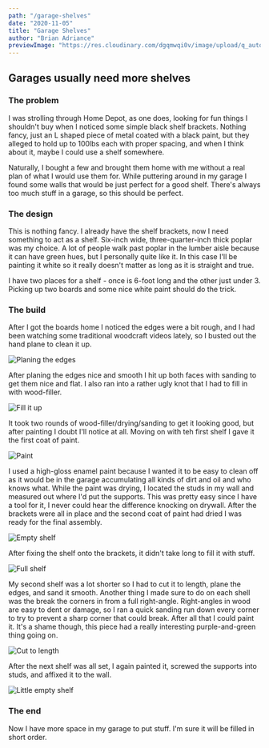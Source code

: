 ```yaml
---
path: "/garage-shelves"
date: "2020-11-05"
title: "Garage Shelves"
author: "Brian Adriance"
previewImage: "https://res.cloudinary.com/dgqmwqi0v/image/upload/q_auto,f_auto,w_800/blog-posts/garage-shelves/9FD4D24C-641D-4044-861D-0C16E74D8F94_cti7hr"
---
```


## Garages usually need more shelves

### The problem

I was strolling through Home Depot, as one does, looking for fun things I shouldn't buy when I noticed some simple black shelf brackets. Nothing fancy, just an L shaped piece of metal coated with a black paint, but they alleged to hold up to 100lbs each with proper spacing, and when I think about it, maybe I could use a shelf somewhere.

Naturally, I bought a few and brought them home with me without a real plan of what I would use them for. While puttering around in my garage I found some walls that would be just perfect for a good shelf. There's always too much stuff in a garage, so this should be perfect.

### The design

This is nothing fancy. I already have the shelf brackets, now I need something to act as a shelf. Six-inch wide, three-quarter-inch thick poplar was my choice. A lot of people walk past poplar in the lumber aisle because it can have green hues, but I personally quite like it. In this case I'll be painting it white so it really doesn't matter as long as it is straight and true.

I have two places for a shelf - once is 6-foot long and the other just under 3. Picking up two boards and some nice white paint should do the trick.


### The build
After I got the boards home I noticed the edges were a bit rough, and I had been watching some traditional woodcraft videos lately, so I busted out the hand plane to clean it up.

![Planing the edges](https://res.cloudinary.com/dgqmwqi0v/image/upload/q_auto,f_auto,w_800/blog-posts/garage-shelves/40F2D810-DD22-4BFF-9E11-7B13D66792A4_zq1slm)

After planing the edges nice and smooth I hit up both faces with sanding to get them nice and flat. I also ran into a rather ugly knot that I had to fill in with wood-filler.

![Fill it up](https://res.cloudinary.com/dgqmwqi0v/image/upload/q_auto,f_auto,w_800/blog-posts/garage-shelves/8FBB4A81-1D01-4933-86EB-D32DB4FD8FAE_coxxpb)

It took two rounds of wood-filler/drying/sanding to get it looking good, but after painting I doubt I'll notice at all. Moving on with teh first shelf I gave it the first coat of paint.

![Paint](https://res.cloudinary.com/dgqmwqi0v/image/upload/q_auto,f_auto,w_800/blog-posts/garage-shelves/84AADE90-98F2-4472-B960-8ACAF2363C2E_v4ohaa)

I used a high-gloss enamel paint because I wanted it to be easy to clean off as it would be in the garage accumulating all kinds of dirt and oil and who knows what. While the paint was drying, I located the studs in my wall and measured out where I'd put the supports. This was pretty easy since I have a tool for it, I never could hear the difference knocking on drywall. After the brackets were all in place and the second coat of paint had dried I was ready for the final assembly.

![Empty shelf](https://res.cloudinary.com/dgqmwqi0v/image/upload/q_auto,f_auto,w_800/blog-posts/garage-shelves/9FD4D24C-641D-4044-861D-0C16E74D8F94_cti7hr)

After fixing the shelf onto the brackets, it didn't take long to fill it with stuff.

![Full shelf](https://res.cloudinary.com/dgqmwqi0v/image/upload/q_auto,f_auto,w_800/blog-posts/garage-shelves/49DB1045-39EA-4181-9F7A-64513E817FD3_mxfhfq)

My second shelf was a lot shorter so I had to cut it to length, plane the edges, and sand it smooth. Another thing I made sure to do on each shell was the break the corners in from a full right-angle. Right-angles in wood are easy to dent or damage, so I ran a quick sanding run down every corner to try to prevent a sharp corner that could break. After all that I could paint it. It's a shame though, this piece had a really interesting purple-and-green thing going on.

![Cut to length](https://res.cloudinary.com/dgqmwqi0v/image/upload/q_auto,f_auto,w_800/blog-posts/garage-shelves/6C7AD824-A320-41F3-BA8B-5F9DD794FF53_mnkudh)

After the next shelf was all set, I again painted it, screwed the supports into studs, and affixed it to the wall.

![Little empty shelf](https://res.cloudinary.com/dgqmwqi0v/image/upload/q_auto,f_auto,w_800/blog-posts/garage-shelves/DF64062C-BBF5-4930-A329-20F3334724E9_hkq3p4)

### The end
Now I have more space in my garage to put stuff. I'm sure it will be filled in short order.